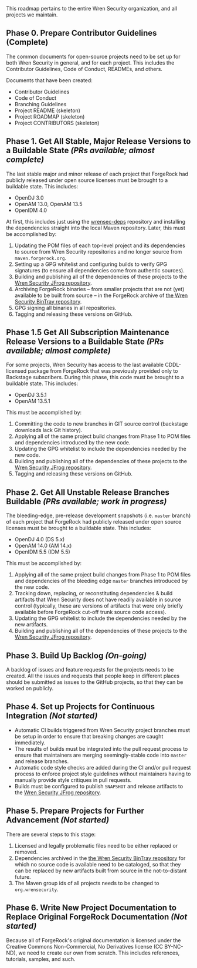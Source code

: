 This roadmap pertains to the entire Wren Security organization, and all projects we maintain.

## Phase 0. Prepare Contributor Guidelines (Complete)
The common documents for open-source projects need to be set up for both Wren Security in general, and for each project. This includes the Contributor Guidelines, Code of Conduct, READMEs, and others.

Documents that have been created:
* Contributor Guidelines
* Code of Conduct
* Branching Guidelines
* Project README (skeleton)
* Project ROADMAP (skeleton)
* Project CONTRIBUTORS (skeleton)

## Phase 1. Get All Stable, Major Release Versions to a Buildable State _(PRs available; almost complete)_
The last stable major and minor release of each project that ForgeRock had publicly released under open source licenses must be brought to a buildable state. This includes:

* OpenDJ 3.0
* OpenAM 13.0, OpenAM 13.5
* OpenIDM 4.0

At first, this includes just using the [wrensec-deps](/WrenSecurity/wrensec-deps) repository and installing the dependencies straight into the local Maven repository. Later, this must be accomplished by:

1. Updating the POM files of each top-level project and its dependencies to source from Wren Security repositories and no longer source from `maven.forgerock.org`.
2. Setting up a GPG whitelist and configuring builds to verify GPG signatures (to ensure all dependencies come from authentic sources).
3. Building and publishing all of the dependencies of these projects to the [Wren Security JFrog repository](https://wrensecurity.jfrog.io/wrensecurity/webapp/).
4. Archiving ForgeRock binaries &ndash; from smaller projects that are not (yet) available to be built from source &ndash; in the ForgeRock archive of [the Wren Security BinTray repository](https://bintray.com/wrensecurity/forgerock-archive).
5. GPG signing all binaries in all repositories.
6. Tagging and releasing these versions on GitHub.

## Phase 1.5 Get All Subscription Maintenance Release Versions to a Buildable State _(PRs available; almost complete)_
For some projects, Wren Security has access to the last available CDDL-licensed package from ForgeRock that was previously provided only to Backstage subscribers. During this phase, this code must be brought to a buildable state. This includes:
* OpenDJ 3.5.1
* OpenAM 13.5.1

This must be accomplished by:
1. Committing the code to new branches in GIT source control (backstage downloads lack Git history).
2. Applying all of the same project build changes from Phase 1 to POM files and dependencies introduced by the new code.
3. Updating the GPG whitelist to include the dependencies needed by the new code.
4. Building and publishing all of the dependencies of these projects to the [Wren Security JFrog repository](https://wrensecurity.jfrog.io/wrensecurity/webapp/).
5. Tagging and releasing these versions on GitHub.

## Phase 2. Get All Unstable Release Branches Buildable  _(PRs available; work in progress)_
The bleeding-edge, pre-release development snapshots (i.e. `master` branch) of each project that ForgeRock had publicly released under open source licenses must be brought to a buildable state. This includes:

* OpenDJ 4.0 (DS 5.x)
* OpenAM 14.0 (AM 14.x)
* OpenIDM 5.5 (IDM 5.5)

This must be accomplished by:
1. Applying all of the same project build changes from Phase 1 to POM files and dependencies of the bleeding edge `master` branches introduced by the new code.
2. Tracking down, replacing, or reconstituting dependencies & build artifacts that Wren Security does not have readily available in source control (typically, these are versions of artifacts that were only briefly available before ForgeRock cut-off trunk source code access).
3. Updating the GPG whitelist to include the dependencies needed by the new artifacts.
4. Building and publishing all of the dependencies of these projects to the [Wren Security JFrog repository](https://wrensecurity.jfrog.io/wrensecurity/webapp/).

## Phase 3. Build Up Backlog _(On-going)_
A backlog of issues and feature requests for the projects needs to be created. All the issues and requests that people keep in different places should be submitted as issues to the GitHub projects, so that they can be worked on publicly.

## Phase 4. Set up Projects for Continuous Integration _(Not started)_
- Automatic CI builds triggered from Wren Security project branches must be setup in order to ensure that breaking changes are caught immediately.
- The results of builds must be integrated into the pull request process to ensure that maintainers are merging seemingly-stable code into `master` and release branches. 
- Automatic code style checks are added during the CI and/or pull request process to enforce project style guidelines without maintainers having to manually provide style critiques in pull requests.
- Builds must be configured to publish `SNAPSHOT` and release artifacts to the [Wren Security JFrog repository](https://wrensecurity.jfrog.io/wrensecurity/webapp/).

## Phase 5. Prepare Projects for Further Advancement _(Not started)_
There are several steps to this stage:
1. Licensed and legally problematic files need to be either replaced or removed. 
2. Dependencies archived in the [the Wren Security BinTray repository](https://bintray.com/wrensecurity/forgerock-archive) for which no source code is available need to be cataloged, so that they can be replaced by new artifacts built from source in the not-to-distant future.
3. The Maven group ids of all projects needs to be changed to `org.wrensecurity`.

## Phase 6. Write New Project Documentation to Replace Original ForgeRock Documentation _(Not started)_
Because all of ForgeRock's original documentation is licensed under the Creative Commons Non-Commercial, No Derivatives license (CC BY-NC-ND), we need to create our own from scratch. This includes references, tutorials, samples, and such.
